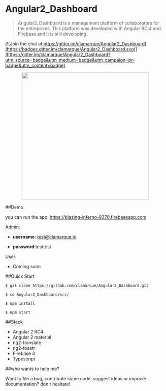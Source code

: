 # Angular2_Dashboard
> Angular2_Dashboard is a management platform of collaborators for the entreprises. This platform was developed with Angular RC.4 and Firebase and it is still developing.

[![Join the chat at https://gitter.im/clamarque/Angular2_Dashboard](https://badges.gitter.im/clamarque/Angular2_Dashboard.svg)](https://gitter.im/clamarque/Angular2_Dashboard?utm_source=badge&utm_medium=badge&utm_campaign=pr-badge&utm_content=badge)

<p align="center">
<img src="https://github.com/clamarque/Angular2_Dashboard/blob/master/src/assets/img/demo.png" width="400" height="400">
</p>

##Demo

you can run the app: https://blazing-inferno-9370.firebaseapp.com 

Admin: 

* **username**: test@clamarque.io

* **password**:testtest

User:

* Coming soon

##Quick Start

`$ git clone https://github.com/clamarque/Angular2_Dashboard.git`

`$ cd Angular2_Dashboard/src/`

`$ npm install`

`$ npm start`

##Stack

- Angular 2 RC4
- Angular 2 material
- ng2-translate
- ng2-toastr
- Firebase 3
- Typescript

##who wants to help me?

Want to file a bug, contribute some code, suggest ideas or improve documentation? don't hesitate!
